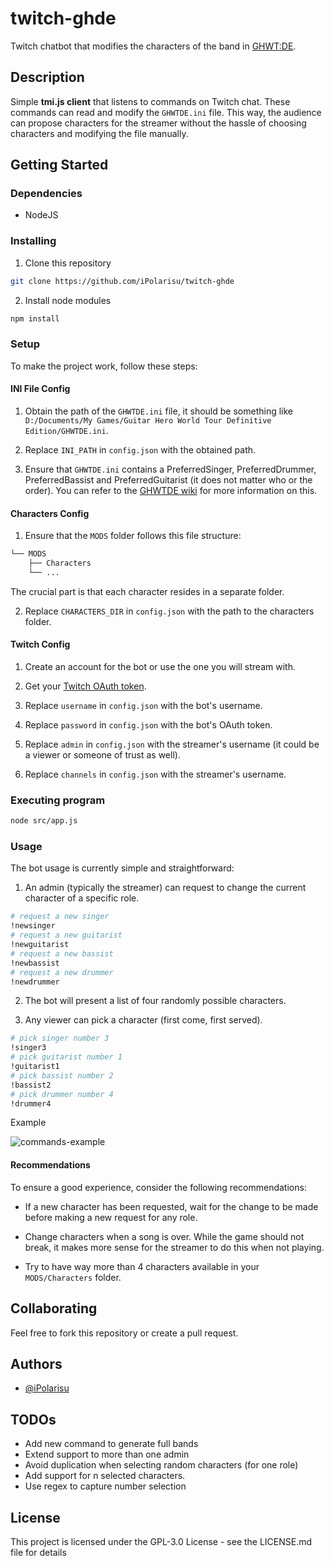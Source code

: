 # twitch-ghde

Twitch chatbot that modifies the characters of the band in [GHWT:DE](https://ghwt.de/).

## Description

Simple **tmi.js client** that listens to commands on Twitch chat. These commands can read and modify the `GHWTDE.ini` file. This way, the audience can propose characters for the streamer without the hassle of choosing characters and modifying the file manually.

## Getting Started

### Dependencies

- NodeJS

### Installing

1. Clone this repository

```bash
git clone https://github.com/iPolarisu/twitch-ghde
```

2. Install node modules

```bash
npm install
```

### Setup

To make the project work, follow these steps:

#### INI File Config

1.  Obtain the path of the `GHWTDE.ini` file, it should be something like `D:/Documents/My Games/Guitar Hero World Tour Definitive Edition/GHWTDE.ini`.

2. Replace `INI_PATH` in `config.json` with the obtained path.

3. Ensure that `GHWTDE.ini` contains a PreferredSinger, PreferredDrummer, PreferredBassist and PreferredGuitarist (it does not matter who or the order). You can refer to the [GHWTDE wiki](https://ghwt.de/wiki/#/wtde/iniconfig) for more information on this.

#### Characters Config

1. Ensure that the `MODS` folder follows this file structure:

```bash
└── MODS
    ├── Characters
    └── ...
```
The crucial part is that each character resides in a separate folder.

2. Replace `CHARACTERS_DIR` in `config.json` with the path to the characters folder.

#### Twitch Config

1. Create an account for the bot or use the one you will stream with.

2. Get your [Twitch OAuth token](https://twitchapps.com/tmi/).

3. Replace `username` in `config.json` with the bot's username.

4. Replace `password` in `config.json` with the bot's OAuth token.

5. Replace `admin` in `config.json` with the streamer's username (it could be a viewer or someone of trust as well).

6. Replace `channels` in `config.json` with the streamer's username.

### Executing program

```bash
node src/app.js
```

### Usage

The bot usage is currently simple and straightforward:

1. An admin (typically the streamer) can request to change the current character of a specific role.

```bash
# request a new singer
!newsinger
# request a new guitarist
!newguitarist
# request a new bassist
!newbassist
# request a new drummer
!newdrummer
```

2. The bot will present a list of four randomly possible characters.

3. Any viewer can pick a character (first come, first served).

```bash
# pick singer number 3
!singer3
# pick guitarist number 1
!guitarist1
# pick bassist number 2
!bassist2
# pick drummer number 4
!drummer4
```

Example

![commands-example](https://i.ibb.co/c24pgjT/twitch-ghwtde-example.png)

#### Recommendations

To ensure a good experience, consider the following recommendations:

- If a new character has been requested, wait for the change to be made before making a new request for any role.

- Change characters when a song is over. While the game should not break, it makes more sense for the streamer to do this when not playing.

- Try to have way more than 4 characters available in your `MODS/Characters` folder.

## Collaborating

Feel free to fork this repository or create a pull request.

## Authors

- [@iPolarisu](https://github.com/iPolarisu)

## TODOs

- Add new command to generate full bands
- Extend support to more than one admin
- Avoid duplication when selecting random characters (for one role)
- Add support for n selected characters.
- Use regex to capture number selection

## License

This project is licensed under the GPL-3.0 License - see the LICENSE.md file for details
